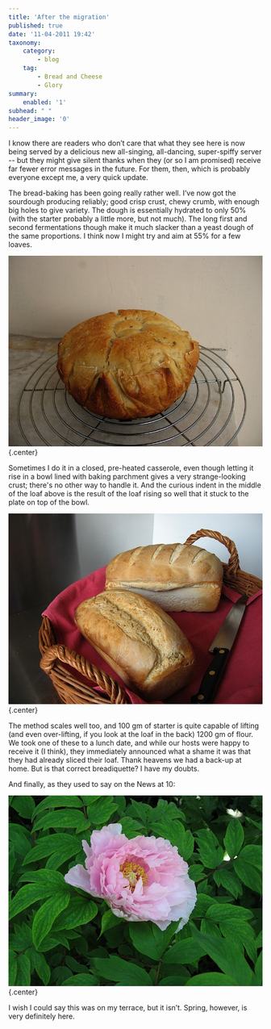 ```yaml
---
title: 'After the migration'
published: true
date: '11-04-2011 19:42'
taxonomy:
    category:
        - blog
    tag:
        - Bread and Cheese
        - Glory
summary:
    enabled: '1'
subhead: " "
header_image: '0'
---
```


I know there are readers who don’t care that what they see here is now being served by a delicious new all-singing, all-dancing, super-spiffy server -- but they might give silent thanks when they (or so I am promised) receive far fewer error messages in the future.  For them, then, which is probably everyone except me, a very quick update.

The bread-baking has been going really rather well. I’ve now got the sourdough producing reliably; good crisp crust, chewy crumb, with enough big holes to give variety. The dough is essentially hydrated to only 50% (with the starter probably a little more, but not much). The long first and second fermentations though make it much slacker than a yeast dough of the same proportions. I think now I might try and aim at 55% for a few loaves.

![Sourdough loaf that rose in qa bowl lined with parchment paper, hence the very strange shape](img-4511.jpg){.center}

Sometimes I do it in a closed, pre-heated casserole, even though letting it rise in a bowl lined with baking parchment gives a very strange-looking crust; there's no other way to handle it. And the curious indent in the middle of the loaf above is the result of the loaf rising so well that it stuck to the plate on top of the bowl.

![Two loafs of bread raised in tins](img-4515.jpg){.center}

The method scales well too, and 100 gm of starter is quite capable of lifting (and even over-lifting, if you look at the loaf in the back) 1200 gm of flour. We took one of these to a lunch date, and while our hosts were happy to receive it (I think), they immediately announced what a shame it was that they had already sliced their loaf. Thank heavens we had a back-up at home. But is that correct breadiquette? I have my doubts.

And finally, as they used to say on the News at 10:

![A pink paeony flower](img-4520.jpg){.center}

I wish I could say this was on my terrace, but it isn’t. Spring, however, is very definitely here.
